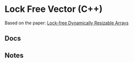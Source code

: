 # Lock Free Vector (C++)  
Based on the paper: [Lock-free Dynamically Resizable Arrays](https://www.stroustrup.com/lock-free-vector.pdf)  

## Docs

## Notes
